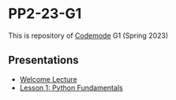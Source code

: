 # PP2-23-G1

This is repository of [Codemode](https://codemode.kz) G1 (Spring 2023)

## Presentations
- [Welcome Lecture](https://slides.com/alikhangubayev/welcome-lecture/fullscreen)
- [Lesson 1: Python Fundamentals](https://slides.com/alikhangubayev/lesson-1/fullscreen)